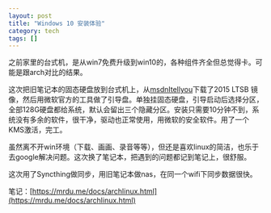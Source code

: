 ```yaml
---
layout: post
title: "Windows 10 安装体验"
category: tech
tags: []
---
```


之前家里的台式机，是从win7免费升级到win10的，各种组件齐全但总觉得卡。可能是跟arch对比的结果。

这次把旧笔记本的固态硬盘放到台式机上，从[msdnItellyou](https://msdn.itellyou.cn/)下载了2015 LTSB 镜像，然后用微软官方的工具做了引导盘。单独挂固态硬盘，引导启动后选择分区，全部128G硬盘都给系统，默认会留出三个隐藏分区。安装只需要10分钟不到，系统没有多余的软件，很干净，驱动也正常使用，用微软的安全软件。用了一个KMS激活，完工。

虽然离不开win环境（下载、画画、录音等等），但还是喜欢linux的简洁，也乐于去google解决问题。这次换了笔记本，把遇到的问题都记到笔记上，很舒服。

这次用了Syncthing做同步，用旧笔记本做nas，在同一个wifi下同步数据很快。

笔记：[https://mrdu.me/docs/archlinux.html](https://mrdu.me/docs/archlinux.html)
